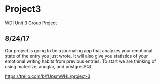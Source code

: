 # Project3
WDI Unit 3 Group Project

8/24/17
--------

Our project is going to be a journaling app that analyzes your emotional state of the entry you just wrote.
It will also give you statistics of your emotional writing habits from previous entries.
To start we are thinking of using materilze, anuglar, and postgresSQL. 

https://trello.com/b/fUpsmWHL/project-3


